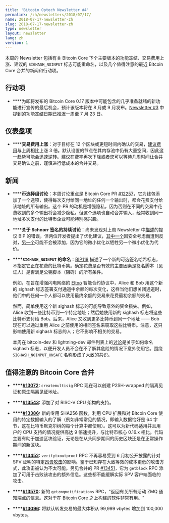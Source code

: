 ```yaml
---
title: 'Bitcoin Optech Newsletter #4'
permalink: /zh/newsletters/2018/07/17/
name: 2018-07-17-newsletter-zh
slug: 2018-07-17-newsletter-zh
type: newsletter
layout: newsletter
lang: zh
version: 1
---
```

本周的 Newsletter 包括有关 Bitcoin Core 下个主要版本的功能冻结、交易费用上涨、建议的 `SIGHASH_NOINPUT` 标志可能重命名，以及几个值得注意的最近 Bitcoin Core 合并的新闻和行动项。

## 行动项

- **<!--last-chance-to-advocate-->**为即将发布的 Bitcoin Core 0.17 版本中可能包含的几乎准备就绪的新功能进行宣传的最后机会，预计该版本将在 8 月或 9 月发布。[Newsletter #3][newsletter #3] 中提到的功能冻结日期已推迟一周至 7 月 23 日。

## 仪表盘项

- **<!--transaction-fees-increasing-->****交易费用上涨**：对于目标在 12 个区块或更短时间内确认的交易，[建议费用][recommended fees]与上周相比上涨 3 倍。默认设置的节点在其内存池中仍有大量空间，因此这一趋势可能会迅速逆转。建议在费率再次下降或者您可以等待几周时间让合并交易确认之前，谨慎进行低成本的合并交易。

## 新闻

- **<!--coin-selection-groups-discussion-->****币选择组讨论**：本周讨论重点是 Bitcoin Core PR [#12257][]，它为钱包添加了一个选项，使得每次支付给同一地址的任何一个输出时，都会花费支付给该地址的所有输出。这个 PR 的动机是增强隐私，因为否则在不同的交易中花费收到的多个输出将会减少隐私。但这个选项也自动合并输入，经常收到同一地址多次支付的比特币企业可能特别感兴趣。

- **<!--continuing-discussion-about-schnorr-signatures-->****关于 Schnorr 签名的持续讨论**：尚未发现对上周 Newsletter 中[描述][schnorr feature]的提议 BIP 的错误，但两位开发者提出了优化建议，[其中一个][multiparty signatures]因安全考虑而遭到反对，[另一个][rearrange schnorr]可能不会被添加，因为它的微小优化以牺牲另一个微小优化为代价。

- **<!--naming-of-sighash-noinput-->****`SIGHASH_NOINPUT` 的命名**：[BIP118][] 描述了一个新的可选签名哈希标志，不指定它正在花费的比特币集。确定花费是否有效的主要因素是签名脚本（见证人）是否满足公钥脚本（阻碍）的所有条件。

    例如，在旨在增强闪电网络的 [Eltoo][] 智能合约协议中，Alice 和 Bob 用这个新的 sighash 标志签署支付通道中余额的每次变化，这样当他们想关闭通道时，他们中的任何一个人都可以使用最终余额的交易来花费最初余额的交易。

    然而，简单使用这个新 sighash 标志的可能导致意外的资金损失。例如，Alice 收到一些比特币到一个特定地址；然后她使用新的 sighash 标志将这些比特币支付给 Bob。后来，Alice 又收到更多比特币到同一个地址 —— Bob 现在可以通过重用 Alice 之前使用的相同签名来窃取这些比特币。注意，这只影响使用新 sighash 标志的人；它不影响不相关的交易。

    本周在 bitcoin-dev 和 lightning-dev 邮件列表上的[讨论][unsafe sighash]是关于如何命名 sighash 标志，以便开发人员不会在不了解其危险的情况下意外使用它。围绕 `SIGHASH_NOINPUT_UNSAFE` 名称形成了大致的共识。

## 值得注意的 Bitcoin Core 合并

- **<!--n-13072-->****[#13072][]:** `createmultisig` RPC 现在可以创建 P2SH-wrapped 的隔离见证和原生隔离见证地址。

- **<!--n-13543-->****[#13543][]:** 添加了对 RISC-V CPU 架构的支持。

- **<!--n-13386-->****[#13386][]:** 新的专用 SHA256 函数，利用 CPU 扩展和对 Bitcoin Core 使用的特定数据输入的了解（例如非常常见的情况，即输入数据恰好是 64 字节，这在比特币默克尔树的每个计算中都使用）。这可以为新代码适用并且用户的 CPU 支持的情况提供高达 9 倍速提升，与比特币核心 0.16.x 相比。代码主要有助于加速区块验证，无论是在从头同步期间的历史区块还是在正常操作期间的新区块。

- **<!--n-13452-->****[#13452][]:** `verifytxoutproof` RPC 不再容易受到 6 月初公开披露的针对 SPV 证明的特定[昂贵攻击][tx-as-internal-node]的影响。鉴于已知存在大致等效的成本更低的攻击方式，此攻击被认为不太可能。另见合并的 PR [#13451][]，它为 `getblock` RPC 添加了可用于击败该攻击的额外信息。这些都不能缓解实际 SPV 客户端面临的攻击。

- **<!--n-13570-->****[#13570][]:** 新的 `getzmqnotifications` RPC，"返回有关所有活动 ZMQ 通知端点的信息。这对于在 Bitcoin Core 之上构建的软件非常有用。"

- **<!--n-13096-->****[#13096][]:** 将默认转发交易的最大体积从 99,999 vbytes 增加到 100,000 vbytes。

[newsletter #3]: /zh/newsletters/2018/07/10/
[recommended fees]: https://p2sh.info/dashboard/db/fee-estimation?orgId=1&from=now-7d&to=now&var-source=bitcoind
[multiparty signatures]: https://lists.linuxfoundation.org/pipermail/bitcoin-dev/2018-July/016215.html
[rearrange schnorr]: https://lists.linuxfoundation.org/pipermail/bitcoin-dev/2018-July/016211.html
[BIP118]: https://github.com/bitcoin/bips/blob/master/bip-0118.mediawiki
[eltoo]: https://blockstream.com/eltoo.pdf
[unsafe sighash]: https://lists.linuxfoundation.org/pipermail/bitcoin-dev/2018-July/016187.html
[popular twitter thread]: https://twitter.com/orionwl/status/1014829318986436608
[schnorr feature]: /zh/newsletters/2018/07/10/#特别新闻schnorr-签名提议-bip
[#12257]: https://github.com/bitcoin/bitcoin/pull/12257
[#13072]: https://github.com/bitcoin/bitcoin/pull/13072
[#13543]: https://github.com/bitcoin/bitcoin/pull/13543
[#13386]: https://github.com/bitcoin/bitcoin/pull/13386
[#13452]: https://github.com/bitcoin/bitcoin/pull/13452
[#13451]: https://github.com/bitcoin/bitcoin/pull/13451
[#13570]: https://github.com/bitcoin/bitcoin/pull/13570
[#13096]: https://github.com/bitcoin/bitcoin/pull/13096
[tx-as-internal-node]: https://bitslog.wordpress.com/2018/06/09/leaf-node-weakness-in-bitcoin-merkle-tree-design/